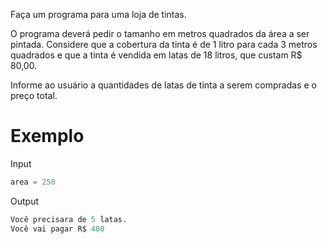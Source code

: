 Faça um programa para uma loja de tintas.  

O programa deverá pedir o tamanho em metros quadrados da área a ser pintada.
Considere que a cobertura da tinta é de 1 litro para cada 3 metros quadrados
e que a tinta é vendida em latas de 18 litros, que custam R$ 80,00.

Informe ao usuário a quantidades de latas de tinta a serem compradas e o preço total.  

# Exemplo  

Input  
```python
area = 250
```  

Output  
```python
Você precisara de 5 latas.
Você vai pagar R$ 400
```  